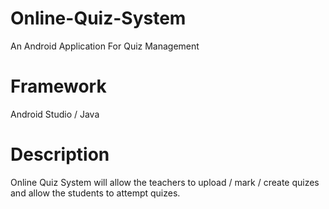 # Online-Quiz-System
An Android Application For Quiz Management

# Framework
Android Studio / Java

# Description
Online Quiz System will allow the teachers to upload / mark / create quizes and allow the students to attempt quizes.
